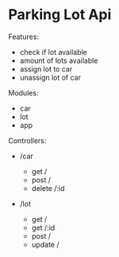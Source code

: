 # Parking Lot Api

Features:
- check if lot available
- amount of lots available
- assign lot to car
- unassign lot of car

Modules:
- car
- lot
- app

Controllers:
- /car
  - get /
  - post /
  - delete /:id

- /lot
  - get /
  - get /:id
  - post /
  - update /
